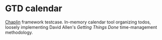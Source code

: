# GTD calendar
[Chaplin](https://github.com/chaplinjs/chaplin) framework testcase.
In-memory calendar tool organizing todos, loosely implementing David Allen's *Getting Things Done* time-management methodology.
